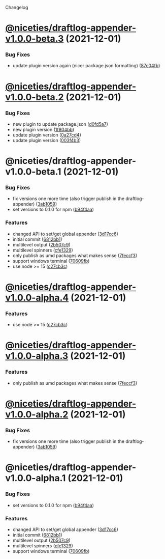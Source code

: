 Changelog

# [@niceties/draftlog-appender-v1.0.0-beta.3](https://github.com/kshutkin/niceties/compare/@niceties/draftlog-appender-v1.0.0-beta.2...@niceties/draftlog-appender-v1.0.0-beta.3) (2021-12-01)


### Bug Fixes

* update plugin version again (nicer package.json formatting) ([87c04fb](https://github.com/kshutkin/niceties/commit/87c04fbdf0aadbf6b8489969e5f87b6eb1e42848))

# [@niceties/draftlog-appender-v1.0.0-beta.2](https://github.com/kshutkin/niceties/compare/@niceties/draftlog-appender-v1.0.0-beta.1...@niceties/draftlog-appender-v1.0.0-beta.2) (2021-12-01)


### Bug Fixes

* new plugin to update package.json ([d0fd5a7](https://github.com/kshutkin/niceties/commit/d0fd5a7a1b49c4fc333a6b49a1e02f36e87703f3))
* new plugin version ([1f804bb](https://github.com/kshutkin/niceties/commit/1f804bb1142d4e444db38be8a30124aaacb8fd73))
* update plugin version ([0a27cd4](https://github.com/kshutkin/niceties/commit/0a27cd48141b2644271a19d29ad1efbc58e7af9f))
* update plugin version ([003f4b3](https://github.com/kshutkin/niceties/commit/003f4b38b59f1132cda844f03f57fa5c51695d08))

# @niceties/draftlog-appender-v1.0.0-beta.1 (2021-12-01)


### Bug Fixes

* fix versions one more time (also trigger publish in the draftlog-appender) ([3ab1059](https://github.com/kshutkin/niceties/commit/3ab10590096c55a721fe72d96499bee892d60c97))
* set versions to 0.1.0 for npm ([b94f4aa](https://github.com/kshutkin/niceties/commit/b94f4aa230cc3ee720a67cae41539a023b18d41b))


### Features

* changed API to set/get global appender ([3d17cc6](https://github.com/kshutkin/niceties/commit/3d17cc68f1b1a2cec4688a0e1623dde27dc94736))
* initial commit ([6812bb1](https://github.com/kshutkin/niceties/commit/6812bb1d7f4f5d9f543c5784c9aeb3c070deed53))
* multilevel output ([2b507c9](https://github.com/kshutkin/niceties/commit/2b507c9c41902d353ea8551d8f335fbefcff70b9))
* multilevel spinners ([cfe1329](https://github.com/kshutkin/niceties/commit/cfe1329391a98ac0a3d9dfe83c055706ac0ac09a))
* only publish as umd packages what makes sense ([7feccf3](https://github.com/kshutkin/niceties/commit/7feccf359670205aa224b391482ec898ae2048ec))
* support windows terminal ([70609fb](https://github.com/kshutkin/niceties/commit/70609fb51b4faebc5a7b6ab13ca323cba6635e0f))
* use node >= 15 ([c27cb3c](https://github.com/kshutkin/niceties/commit/c27cb3c43d2df7e7cf7c90cc77f39c2452235b90))

# [@niceties/draftlog-appender-v1.0.0-alpha.4](https://github.com/kshutkin/niceties/compare/@niceties/draftlog-appender-v1.0.0-alpha.3...@niceties/draftlog-appender-v1.0.0-alpha.4) (2021-12-01)


### Features

* use node >= 15 ([c27cb3c](https://github.com/kshutkin/niceties/commit/c27cb3c43d2df7e7cf7c90cc77f39c2452235b90))

# [@niceties/draftlog-appender-v1.0.0-alpha.3](https://github.com/kshutkin/niceties/compare/@niceties/draftlog-appender-v1.0.0-alpha.2...@niceties/draftlog-appender-v1.0.0-alpha.3) (2021-12-01)


### Features

* only publish as umd packages what makes sense ([7feccf3](https://github.com/kshutkin/niceties/commit/7feccf359670205aa224b391482ec898ae2048ec))

# [@niceties/draftlog-appender-v1.0.0-alpha.2](https://github.com/kshutkin/niceties/compare/@niceties/draftlog-appender-v1.0.0-alpha.1...@niceties/draftlog-appender-v1.0.0-alpha.2) (2021-12-01)


### Bug Fixes

* fix versions one more time (also trigger publish in the draftlog-appender) ([3ab1059](https://github.com/kshutkin/niceties/commit/3ab10590096c55a721fe72d96499bee892d60c97))

# @niceties/draftlog-appender-v1.0.0-alpha.1 (2021-12-01)


### Bug Fixes

* set versions to 0.1.0 for npm ([b94f4aa](https://github.com/kshutkin/niceties/commit/b94f4aa230cc3ee720a67cae41539a023b18d41b))


### Features

* changed API to set/get global appender ([3d17cc6](https://github.com/kshutkin/niceties/commit/3d17cc68f1b1a2cec4688a0e1623dde27dc94736))
* initial commit ([6812bb1](https://github.com/kshutkin/niceties/commit/6812bb1d7f4f5d9f543c5784c9aeb3c070deed53))
* multilevel output ([2b507c9](https://github.com/kshutkin/niceties/commit/2b507c9c41902d353ea8551d8f335fbefcff70b9))
* multilevel spinners ([cfe1329](https://github.com/kshutkin/niceties/commit/cfe1329391a98ac0a3d9dfe83c055706ac0ac09a))
* support windows terminal ([70609fb](https://github.com/kshutkin/niceties/commit/70609fb51b4faebc5a7b6ab13ca323cba6635e0f))
